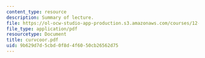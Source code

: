 ```yaml
---
content_type: resource
description: Summary of lecture.
file: https://ol-ocw-studio-app-production.s3.amazonaws.com/courses/12-802-wave-motions-in-the-ocean-and-atmosphere-spring-2004/9b629d7d5cbd0f8d4f6050cb26562d75_curvcoor.pdf
file_type: application/pdf
resourcetype: Document
title: curvcoor.pdf
uid: 9b629d7d-5cbd-0f8d-4f60-50cb26562d75
---
```

